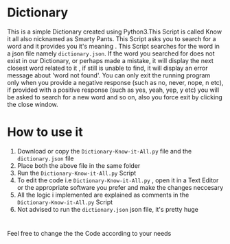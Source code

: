 # Dictionary
This is a simple Dictionary created using Python3.This Script is called Know it all also nicknamed as Smarty Pants. This Script asks you to search for a word and it provides you it's meaning . This Script searches for the word in a json file namely `dictionary.json`. If the word you searched for does not exist in our Dictionary, or perhaps made a mistake, it will display the next closest word related to it , if still is unable to find, it will display an error message about 'word not found'. You can only exit the running program only when you provide a negative response (such as no, never, nope, n etc), if provided with a positive response (such as yes, yeah, yep, y etc) you will be asked to search for a new word and so on, also you force exit by clicking the close window.

# How to use it 
1. Download or copy the `Dictionary-Know-it-All.py` file and the `dictionary.json` file
2. Place both the above file in the same folder
3. Run the `Dictionary-Know-it-All.py` Script
4. To edit the code i.e `Dictionary-Know-it-All.py` , open it in a Text Editor or the appropriate software you prefer and make the changes neccesary
5. All the logic i implemented are explained as comments in the `Dictionary-Know-it-All.py` Script
6. Not advised to run the `dictionary.json` json file, it's pretty huge

# 
Feel free to change the the Code according to your needs 
